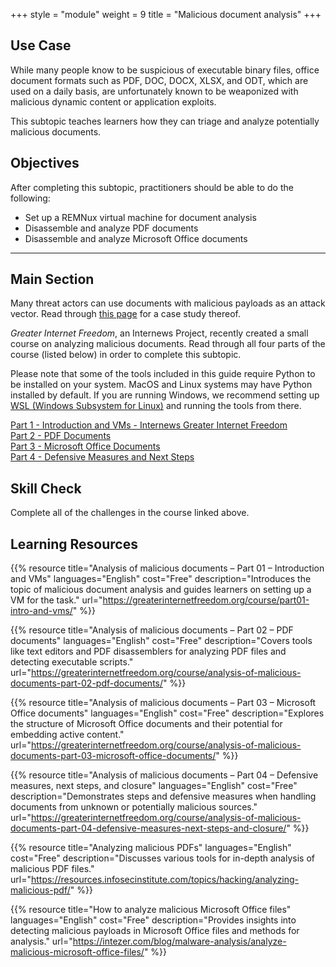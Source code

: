 +++
style = "module"
weight = 9
title = "Malicious document analysis"
+++

## Use Case

While many people know to be suspicious of executable binary files, office document formats such as PDF, DOC, DOCX, XLSX, and ODT, which are used on a daily basis, are unfortunately known to be weaponized with malicious dynamic content or application exploits.

This subtopic teaches learners how they can triage and analyze potentially malicious documents.

## Objectives

After completing this subtopic, practitioners should be able to do the following:

- Set up a REMNux virtual machine for document analysis
- Disassemble and analyze PDF documents
- Disassemble and analyze Microsoft Office documents

---
## Main Section
Many threat actors can use documents with malicious payloads as an attack vector. Read through [this page](https://cyberhub.am/en/blog/2023/10/25/technical-writeup-malware-campaigns-targeting-armenian-infrastructure-and-users/) for a case study thereof.

_Greater Internet Freedom_, an Internews Project, recently created a small course on analyzing malicious documents. Read through all four parts of the course (listed below) in order to complete this subtopic.

Please note that some of the tools included in this guide require Python to be installed on your system. MacOS and Linux systems may have Python installed by default. If you are running Windows, we recommend setting up [WSL (Windows Subsystem for Linux)](https://learn.microsoft.com/en-us/windows/wsl/install) and running the tools from there.

[Part 1 - Introduction and VMs - Internews Greater Internet Freedom](https://greaterinternetfreedom.org/course/part01-intro-and-vms/)\
[Part 2 - PDF Documents](https://greaterinternetfreedom.org/course/analysis-of-malicious-documents-part-02-pdf-documents/)\
[Part 3 - Microsoft Office Documents](https://greaterinternetfreedom.org/course/analysis-of-malicious-documents-part-03-microsoft-office-documents/)\
[Part 4 - Defensive Measures and Next Steps](https://greaterinternetfreedom.org/course/analysis-of-malicious-documents-part-04-defensive-measures-next-steps-and-closure/)

## Skill Check

Complete all of the challenges in the course linked above.

## Learning Resources

{{% resource title="Analysis of malicious documents – Part 01 – Introduction and VMs" languages="English" cost="Free" description="Introduces the topic of malicious document analysis and guides learners on setting up a VM for the task." url="https://greaterinternetfreedom.org/course/part01-intro-and-vms/" %}}

{{% resource title="Analysis of malicious documents – Part 02 – PDF documents" languages="English" cost="Free" description="Covers tools like text editors and PDF disassemblers for analyzing PDF files and detecting executable scripts." url="https://greaterinternetfreedom.org/course/analysis-of-malicious-documents-part-02-pdf-documents/" %}}

{{% resource title="Analysis of malicious documents – Part 03 – Microsoft Office documents" languages="English" cost="Free" description="Explores the structure of Microsoft Office documents and their potential for embedding active content." url="https://greaterinternetfreedom.org/course/analysis-of-malicious-documents-part-03-microsoft-office-documents/" %}}

{{% resource title="Analysis of malicious documents – Part 04 – Defensive measures, next steps, and closure" languages="English" cost="Free" description="Demonstrates steps and defensive measures when handling documents from unknown or potentially malicious sources." url="https://greaterinternetfreedom.org/course/analysis-of-malicious-documents-part-04-defensive-measures-next-steps-and-closure/" %}}

{{% resource title="Analyzing malicious PDFs" languages="English" cost="Free" description="Discusses various tools for in-depth analysis of malicious PDF files." url="https://resources.infosecinstitute.com/topics/hacking/analyzing-malicious-pdf/" %}}

{{% resource title="How to analyze malicious Microsoft Office files" languages="English" cost="Free" description="Provides insights into detecting malicious payloads in Microsoft Office files and methods for analysis." url="https://intezer.com/blog/malware-analysis/analyze-malicious-microsoft-office-files/" %}}
